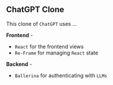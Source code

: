## ChatGPT Clone

This clone of `ChatGPT` uses ...

**Frontend** -

- `React` for the frontend views
- `Re-Frame` for managing `React` state

**Backend** -

- `Ballerina` for authenticating with `LLMs`

